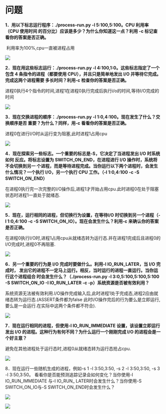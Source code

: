 # 问题

**1．用以下标志运行程序：./process-run.py -l 5:100,5:100。CPU 利用率（CPU 使用时间 的百分比）应该是多少？为什么你知道这一点？利用 -c 标记查看你的答案是否正确。**

​	利用率为100%,cpu一直被进程占用

![](D:\github\zzzk1\ostep-homework\cpu-intro\assert\1.png)

**2．现在用这些标志运行：./process-run.py -l 4:100,1:0。这些标志指定了一个包含 4 条指令的进程（都要使用 CPU），并且只是简单地发出 I/O 并等待它完成。完成这两个进程需要 多长时间？利用-c 检查你的答案是否正确。**

进程0执行4个指令的时间,进程1在进程0执行完成后执行i/o的时间,等待I/O完成的时间

![](D:\github\zzzk1\ostep-homework\cpu-intro\assert\2.png)

**3．现在交换进程的顺序：./process-run.py -l 1:0,4:100。现在发生了什么？交换顺序是否 重要？为什么？同样，用-c 看看你的答案是否正确。**

进程0在进行I/O时从运行变为阻塞,此时进程1占用cpu

![](D:\github\zzzk1\ostep-homework\cpu-intro\assert\3.png)

**4．现在探索另一些标志。一个重要的标志是-S，它决定了当进程发出 I/O 时系统如何 反应。将标志设置为 SWITCH_ON_END，在进程进行 I/O 操作时，系统将不会切换到另一 个进程，而是等待进程完成。当你运行以下两个进程时，会发生什么情况？一个执行 I/O，另一个执行 CPU 工作。（-l 1:0,4:100 -c -S SWITCH_ON_END）**

在进程0执行完一次完整的I/O操作后,进程1才开始占用cpu.此时进程0在处于阻塞状态时进程1一直处于就绪态.

![](D:\github\zzzk1\ostep-homework\cpu-intro\assert\4.png)

**5．现在，运行相同的进程，但切换行为设置，在等待I/O 时切换到另一个进程（-l 1:0,4:100 -c -S SWITCH_ON_IO）。现在会发生什么？利用-c 来确认你的答案是否正确。**

在进程0执行I/O时,进程1占用cpu从就绪态转为运行态.并在进程1完成后且进程0的I/O完成时,进程0不再阻塞.

![](D:\github\zzzk1\ostep-homework\cpu-intro\assert\5.png)

**6．另一个重要的行为是 I/O 完成时要做什么。利用-I IO_RUN_LATER，当 I/O 完成时， 发出它的进程不一定马上运行。相反，当时运行的进程一直运行。当你运行这个进程组合 时会发生什么？（./process-run.py -l 3:0,5:100,5:100,5:100 -S SWITCH_ON_IO -I IO_RUN_LATER -c -p）系统资源是否被有效利用？**



系统资源无法被有效利用.I/O操作完成输入后,此时进程1处于完成态,进程2应由就绪态转为运行态.(ASSERT条件都为false    此时I/O操作完后的行为要么是立即运行,要么是一会运行.在实际中这两个条件都不符合).

![](D:\github\zzzk1\ostep-homework\cpu-intro\assert\6.png)

**7．现在运行相同的进程，但使用-I IO_RUN_IMMEDIATE 设置，该设置立即运行发出 I/O 的进程。这种行为有何不同？为什么运行一个刚刚完成 I/O 的进程会是一个好主意？**

避免在其他进程处于运行态时,进程0从就绪态转为运行态抢占cpu.

![](D:\github\zzzk1\ostep-homework\cpu-intro\assert\7.png)

8．现在运行一些随机生成的进程，例如-s 1 -l 3:50,3:50, -s 2 -l 3:50,3:50, -s 3 -l 3:50,3:50。 看看你是否能预测追踪记录会如何变化？当你使用-I IO_RUN_IMMEDIATE 与-I IO_RUN_
LATER时会发生什么？当你使用-S SWITCH_ON_IO与-S SWITCH_ON_END时会发生什么？



![](D:\github\zzzk1\ostep-homework\cpu-intro\assert\8.png)

![](D:\github\zzzk1\ostep-homework\cpu-intro\assert\8-2.png)